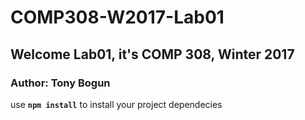 # COMP308-W2017-Lab01

## Welcome Lab01, it's COMP 308, Winter 2017

### Author: Tony Bogun

use **`npm install`** to install your project dependecies